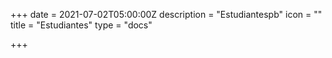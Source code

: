 +++
date = 2021-07-02T05:00:00Z
description = "Estudiantespb"
icon = ""
title = "Estudiantes"
type = "docs"

+++
